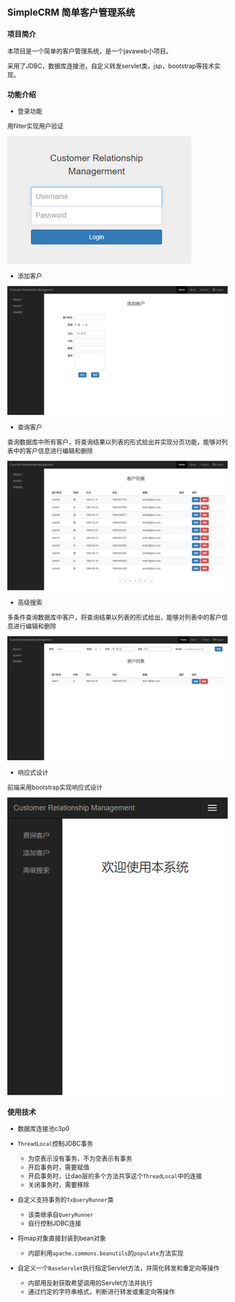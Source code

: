 ## SimpleCRM 简单客户管理系统

### 项目简介

本项目是一个简单的客户管理系统，是一个javaweb小项目。

采用了JDBC，数据库连接池，自定义转发servlet类，jsp，bootstrap等技术实现。

### 功能介绍

- 登录功能

用filter实现用户验证

![1550653226891](README/1550653226891.png)

- 添加客户

![1550653551050](README/1550653551050.png)

- 查询客户

查询数据库中所有客户，将查询结果以列表的形式给出并实现分页功能，能够对列表中的客户信息进行编辑和删除

![1550653602747](README/1550653602747.png)

- 高级搜索

多条件查询数据库中客户，将查询结果以列表的形式给出，能够对列表中的客户信息进行编辑和删除

![1550653722075](README/1550653722075.png)

- 响应式设计

前端采用bootstrap实现响应式设计

![](README/1550653427864.png)



### 使用技术

- 数据库连接池c3p0
- `ThreadLocal`控制JDBC事务
  - 为空表示没有事务，不为空表示有事务
  - 开启事务时，需要赋值
  - 开启事务时，让dao层的多个方法共享这个`ThreadLocal`中的连接
  - 关闭事务时，需要移除

- 自定义支持事务的`TxQueryRunner`类
  - 该类继承自`QueryRunner`
  - 自行控制JDBC连接

- 将map对象直接封装到bean对象
  - 内部利用`apache.commons.beanutils`的`populate`方法实现

- 自定义一个`BaseServlet`执行指定Servlet方法，并简化转发和重定向等操作
  - 内部用反射获取希望调用的Servlet方法并执行
  - 通过约定的字符串格式，判断进行转发或重定向等操作